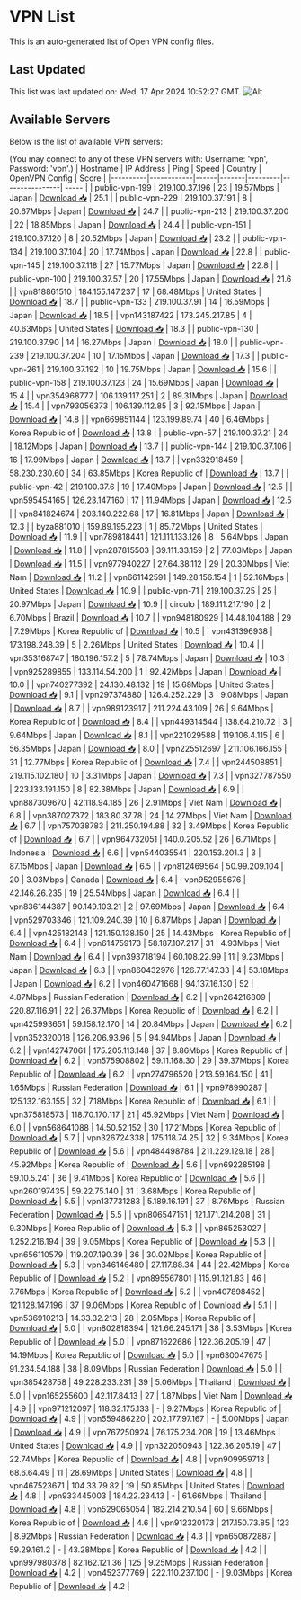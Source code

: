 # VPN List

This is an auto-generated list of Open VPN config files.

## Last Updated

This list was last updated on: Wed, 17 Apr 2024 10:52:27 GMT.
![Alt](https://repobeats.axiom.co/api/embed/186b98318ef1479477931607c1ad7d823f12451f.svg "Repobeats analytics image")

## Available Servers

Below is the list of available VPN servers:

(You may connect to any of these VPN servers with: Username: 'vpn', Password: 'vpn'.)
| Hostname | IP Address | Ping | Speed | Country | OpenVPN Config | Score |
|----------|------------|------|-------|---------|----------------| ----- |
| public-vpn-199 | 219.100.37.196 | 23 | 19.57Mbps | Japan | [Download 📥](./configs/server_0_JP.ovpn) | 25.1 |
| public-vpn-229 | 219.100.37.191 | 8 | 20.67Mbps | Japan | [Download 📥](./configs/server_1_JP.ovpn) | 24.7 |
| public-vpn-213 | 219.100.37.200 | 22 | 18.85Mbps | Japan | [Download 📥](./configs/server_2_JP.ovpn) | 24.4 |
| public-vpn-151 | 219.100.37.120 | 8 | 20.52Mbps | Japan | [Download 📥](./configs/server_3_JP.ovpn) | 23.2 |
| public-vpn-134 | 219.100.37.104 | 20 | 17.74Mbps | Japan | [Download 📥](./configs/server_4_JP.ovpn) | 22.8 |
| public-vpn-145 | 219.100.37.118 | 27 | 15.77Mbps | Japan | [Download 📥](./configs/server_5_JP.ovpn) | 22.8 |
| public-vpn-100 | 219.100.37.57 | 20 | 17.55Mbps | Japan | [Download 📥](./configs/server_6_JP.ovpn) | 21.6 |
| vpn818861510 | 184.155.147.237 | 17 | 68.48Mbps | United States | [Download 📥](./configs/server_7_US.ovpn) | 18.7 |
| public-vpn-133 | 219.100.37.91 | 14 | 16.59Mbps | Japan | [Download 📥](./configs/server_8_JP.ovpn) | 18.5 |
| vpn143187422 | 173.245.217.85 | 4 | 40.63Mbps | United States | [Download 📥](./configs/server_9_US.ovpn) | 18.3 |
| public-vpn-130 | 219.100.37.90 | 14 | 16.27Mbps | Japan | [Download 📥](./configs/server_10_JP.ovpn) | 18.0 |
| public-vpn-239 | 219.100.37.204 | 10 | 17.15Mbps | Japan | [Download 📥](./configs/server_11_JP.ovpn) | 17.3 |
| public-vpn-261 | 219.100.37.192 | 10 | 19.75Mbps | Japan | [Download 📥](./configs/server_12_JP.ovpn) | 15.6 |
| public-vpn-158 | 219.100.37.123 | 24 | 15.69Mbps | Japan | [Download 📥](./configs/server_13_JP.ovpn) | 15.4 |
| vpn354968777 | 106.139.117.251 | 2 | 89.31Mbps | Japan | [Download 📥](./configs/server_14_JP.ovpn) | 15.4 |
| vpn793056373 | 106.139.112.85 | 3 | 92.15Mbps | Japan | [Download 📥](./configs/server_15_JP.ovpn) | 14.8 |
| vpn669851144 | 123.199.89.74 | 40 | 6.46Mbps | Korea Republic of | [Download 📥](./configs/server_16_KR.ovpn) | 13.8 |
| public-vpn-57 | 219.100.37.21 | 24 | 18.12Mbps | Japan | [Download 📥](./configs/server_17_JP.ovpn) | 13.7 |
| public-vpn-144 | 219.100.37.106 | 16 | 17.99Mbps | Japan | [Download 📥](./configs/server_18_JP.ovpn) | 13.7 |
| vpn332918459 | 58.230.230.60 | 34 | 63.85Mbps | Korea Republic of | [Download 📥](./configs/server_19_KR.ovpn) | 13.7 |
| public-vpn-42 | 219.100.37.6 | 19 | 17.40Mbps | Japan | [Download 📥](./configs/server_20_JP.ovpn) | 12.5 |
| vpn595454165 | 126.23.147.160 | 17 | 11.94Mbps | Japan | [Download 📥](./configs/server_21_JP.ovpn) | 12.5 |
| vpn841824674 | 203.140.222.68 | 17 | 16.81Mbps | Japan | [Download 📥](./configs/server_22_JP.ovpn) | 12.3 |
| byza881010 | 159.89.195.223 | 1 | 85.72Mbps | United States | [Download 📥](./configs/server_23_US.ovpn) | 11.9 |
| vpn789818441 | 121.111.133.126 | 8 | 5.64Mbps | Japan | [Download 📥](./configs/server_24_JP.ovpn) | 11.8 |
| vpn287815503 | 39.111.33.159 | 2 | 77.03Mbps | Japan | [Download 📥](./configs/server_25_JP.ovpn) | 11.5 |
| vpn977940227 | 27.64.38.112 | 29 | 20.30Mbps | Viet Nam | [Download 📥](./configs/server_26_VN.ovpn) | 11.2 |
| vpn661142591 | 149.28.156.154 | 1 | 52.16Mbps | United States | [Download 📥](./configs/server_27_US.ovpn) | 10.9 |
| public-vpn-71 | 219.100.37.25 | 25 | 20.97Mbps | Japan | [Download 📥](./configs/server_28_JP.ovpn) | 10.9 |
| circulo | 189.111.217.190 | 2 | 6.70Mbps | Brazil | [Download 📥](./configs/server_29_BR.ovpn) | 10.7 |
| vpn948180929 | 14.48.104.188 | 29 | 7.29Mbps | Korea Republic of | [Download 📥](./configs/server_30_KR.ovpn) | 10.5 |
| vpn431396938 | 173.198.248.39 | 5 | 2.26Mbps | United States | [Download 📥](./configs/server_31_US.ovpn) | 10.4 |
| vpn353168747 | 180.196.157.2 | 5 | 78.74Mbps | Japan | [Download 📥](./configs/server_32_JP.ovpn) | 10.3 |
| vpn925289855 | 133.114.54.200 | 1 | 92.42Mbps | Japan | [Download 📥](./configs/server_33_JP.ovpn) | 10.0 |
| vpn740277392 | 24.130.48.132 | 19 | 15.68Mbps | United States | [Download 📥](./configs/server_34_US.ovpn) | 9.1 |
| vpn297374880 | 126.4.252.229 | 3 | 9.08Mbps | Japan | [Download 📥](./configs/server_35_JP.ovpn) | 8.7 |
| vpn989123917 | 211.224.43.109 | 26 | 9.64Mbps | Korea Republic of | [Download 📥](./configs/server_36_KR.ovpn) | 8.4 |
| vpn449314544 | 138.64.210.72 | 3 | 9.64Mbps | Japan | [Download 📥](./configs/server_37_JP.ovpn) | 8.1 |
| vpn221029588 | 119.106.4.115 | 6 | 56.35Mbps | Japan | [Download 📥](./configs/server_38_JP.ovpn) | 8.0 |
| vpn225512697 | 211.106.166.155 | 31 | 12.77Mbps | Korea Republic of | [Download 📥](./configs/server_39_KR.ovpn) | 7.4 |
| vpn244508851 | 219.115.102.180 | 10 | 3.31Mbps | Japan | [Download 📥](./configs/server_40_JP.ovpn) | 7.3 |
| vpn327787550 | 223.133.191.150 | 8 | 82.38Mbps | Japan | [Download 📥](./configs/server_41_JP.ovpn) | 6.9 |
| vpn887309670 | 42.118.94.185 | 26 | 2.91Mbps | Viet Nam | [Download 📥](./configs/server_42_VN.ovpn) | 6.8 |
| vpn387027372 | 183.80.37.78 | 24 | 14.27Mbps | Viet Nam | [Download 📥](./configs/server_43_VN.ovpn) | 6.7 |
| vpn757038783 | 211.250.194.88 | 32 | 3.49Mbps | Korea Republic of | [Download 📥](./configs/server_44_KR.ovpn) | 6.7 |
| vpn964732051 | 140.0.205.52 | 26 | 6.71Mbps | Indonesia | [Download 📥](./configs/server_45_ID.ovpn) | 6.6 |
| vpn544035541 | 220.153.201.3 | 3 | 87.15Mbps | Japan | [Download 📥](./configs/server_46_JP.ovpn) | 6.5 |
| vpn812469564 | 50.99.209.104 | 20 | 3.03Mbps | Canada | [Download 📥](./configs/server_47_CA.ovpn) | 6.4 |
| vpn952955676 | 42.146.26.235 | 19 | 25.54Mbps | Japan | [Download 📥](./configs/server_48_JP.ovpn) | 6.4 |
| vpn836144387 | 90.149.103.21 | 2 | 97.69Mbps | Japan | [Download 📥](./configs/server_49_JP.ovpn) | 6.4 |
| vpn529703346 | 121.109.240.39 | 10 | 6.87Mbps | Japan | [Download 📥](./configs/server_50_JP.ovpn) | 6.4 |
| vpn425182148 | 121.150.138.150 | 25 | 14.43Mbps | Korea Republic of | [Download 📥](./configs/server_51_KR.ovpn) | 6.4 |
| vpn614759173 | 58.187.107.217 | 31 | 4.93Mbps | Viet Nam | [Download 📥](./configs/server_52_VN.ovpn) | 6.4 |
| vpn393718194 | 60.108.22.99 | 11 | 9.23Mbps | Japan | [Download 📥](./configs/server_53_JP.ovpn) | 6.3 |
| vpn860432976 | 126.77.147.33 | 4 | 53.18Mbps | Japan | [Download 📥](./configs/server_54_JP.ovpn) | 6.2 |
| vpn460471668 | 94.137.16.130 | 52 | 4.87Mbps | Russian Federation | [Download 📥](./configs/server_55_RU.ovpn) | 6.2 |
| vpn264216809 | 220.87.116.91 | 22 | 26.37Mbps | Korea Republic of | [Download 📥](./configs/server_56_KR.ovpn) | 6.2 |
| vpn425993651 | 59.158.12.170 | 14 | 20.84Mbps | Japan | [Download 📥](./configs/server_57_JP.ovpn) | 6.2 |
| vpn352320018 | 126.206.93.96 | 5 | 94.94Mbps | Japan | [Download 📥](./configs/server_58_JP.ovpn) | 6.2 |
| vpn142747061 | 175.205.113.148 | 37 | 8.86Mbps | Korea Republic of | [Download 📥](./configs/server_59_KR.ovpn) | 6.2 |
| vpn575908802 | 59.11.168.30 | 29 | 39.37Mbps | Korea Republic of | [Download 📥](./configs/server_60_KR.ovpn) | 6.2 |
| vpn274796520 | 213.59.164.150 | 41 | 1.65Mbps | Russian Federation | [Download 📥](./configs/server_61_RU.ovpn) | 6.1 |
| vpn978990287 | 125.132.163.155 | 32 | 7.18Mbps | Korea Republic of | [Download 📥](./configs/server_62_KR.ovpn) | 6.1 |
| vpn375818573 | 118.70.170.117 | 21 | 45.92Mbps | Viet Nam | [Download 📥](./configs/server_63_VN.ovpn) | 6.0 |
| vpn568641088 | 14.50.52.152 | 30 | 17.21Mbps | Korea Republic of | [Download 📥](./configs/server_64_KR.ovpn) | 5.7 |
| vpn326724338 | 175.118.74.25 | 32 | 9.34Mbps | Korea Republic of | [Download 📥](./configs/server_65_KR.ovpn) | 5.6 |
| vpn484498784 | 211.229.129.18 | 28 | 45.92Mbps | Korea Republic of | [Download 📥](./configs/server_66_KR.ovpn) | 5.6 |
| vpn692285198 | 59.10.5.241 | 36 | 9.41Mbps | Korea Republic of | [Download 📥](./configs/server_67_KR.ovpn) | 5.6 |
| vpn260197435 | 59.22.75.140 | 31 | 3.68Mbps | Korea Republic of | [Download 📥](./configs/server_68_KR.ovpn) | 5.5 |
| vpn137731283 | 5.189.16.191 | 37 | 8.76Mbps | Russian Federation | [Download 📥](./configs/server_69_RU.ovpn) | 5.5 |
| vpn806547151 | 121.171.214.208 | 31 | 9.30Mbps | Korea Republic of | [Download 📥](./configs/server_70_KR.ovpn) | 5.3 |
| vpn865253027 | 1.252.216.194 | 39 | 9.05Mbps | Korea Republic of | [Download 📥](./configs/server_71_KR.ovpn) | 5.3 |
| vpn656110579 | 119.207.190.39 | 36 | 30.02Mbps | Korea Republic of | [Download 📥](./configs/server_72_KR.ovpn) | 5.3 |
| vpn346146489 | 27.117.88.34 | 44 | 22.42Mbps | Korea Republic of | [Download 📥](./configs/server_73_KR.ovpn) | 5.2 |
| vpn895567801 | 115.91.121.83 | 46 | 7.76Mbps | Korea Republic of | [Download 📥](./configs/server_74_KR.ovpn) | 5.2 |
| vpn407898452 | 121.128.147.196 | 37 | 9.06Mbps | Korea Republic of | [Download 📥](./configs/server_75_KR.ovpn) | 5.1 |
| vpn536910213 | 14.33.32.213 | 28 | 2.05Mbps | Korea Republic of | [Download 📥](./configs/server_76_KR.ovpn) | 5.0 |
| vpn802818394 | 121.66.245.171 | 38 | 3.53Mbps | Korea Republic of | [Download 📥](./configs/server_77_KR.ovpn) | 5.0 |
| vpn871622686 | 122.36.205.19 | 47 | 14.19Mbps | Korea Republic of | [Download 📥](./configs/server_78_KR.ovpn) | 5.0 |
| vpn630047675 | 91.234.54.188 | 38 | 8.09Mbps | Russian Federation | [Download 📥](./configs/server_79_RU.ovpn) | 5.0 |
| vpn385428758 | 49.228.233.231 | 39 | 5.06Mbps | Thailand | [Download 📥](./configs/server_80_TH.ovpn) | 5.0 |
| vpn165255600 | 42.117.84.13 | 27 | 1.87Mbps | Viet Nam | [Download 📥](./configs/server_81_VN.ovpn) | 4.9 |
| vpn971212097 | 118.32.175.133 | - | 9.27Mbps | Korea Republic of | [Download 📥](./configs/server_82_KR.ovpn) | 4.9 |
| vpn559486220 | 202.177.97.167 | - | 5.00Mbps | Japan | [Download 📥](./configs/server_83_JP.ovpn) | 4.9 |
| vpn767250924 | 76.175.234.208 | 19 | 13.46Mbps | United States | [Download 📥](./configs/server_84_US.ovpn) | 4.9 |
| vpn322050943 | 122.36.205.19 | 47 | 22.74Mbps | Korea Republic of | [Download 📥](./configs/server_85_KR.ovpn) | 4.8 |
| vpn909959713 | 68.6.64.49 | 11 | 28.69Mbps | United States | [Download 📥](./configs/server_86_US.ovpn) | 4.8 |
| vpn467523671 | 104.33.79.82 | 19 | 50.85Mbps | United States | [Download 📥](./configs/server_87_US.ovpn) | 4.8 |
| vpn933445003 | 184.22.234.13 | - | 61.66Mbps | Thailand | [Download 📥](./configs/server_88_TH.ovpn) | 4.8 |
| vpn529065054 | 182.214.210.54 | 60 | 9.66Mbps | Korea Republic of | [Download 📥](./configs/server_89_KR.ovpn) | 4.6 |
| vpn912320173 | 217.150.73.85 | 123 | 8.92Mbps | Russian Federation | [Download 📥](./configs/server_90_RU.ovpn) | 4.3 |
| vpn650872887 | 59.29.161.2 | - | 43.28Mbps | Korea Republic of | [Download 📥](./configs/server_91_KR.ovpn) | 4.2 |
| vpn997980378 | 82.162.121.36 | 125 | 9.25Mbps | Russian Federation | [Download 📥](./configs/server_92_RU.ovpn) | 4.2 |
| vpn452377769 | 222.110.237.100 | - | 9.03Mbps | Korea Republic of | [Download 📥](./configs/server_93_KR.ovpn) | 4.2 |
